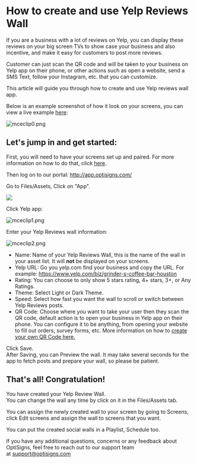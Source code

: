 # How to create and use Yelp Reviews Wall

If you are a business with a lot of reviews on Yelp, you can display these reviews on your big screen TVs to show case your business and also incentive, and make it easy for customers to post more reviews.

Customer can just scan the QR code and will be taken to your business on Yelp app on their phone, or other actions such as open a website, send a SMS Text, follow your Instagram, etc. that you can customize.

This article will guide you through how to create and use Yelp reviews wall app.

Below is an example screenshot of how it look on your screens, you can view a live example [here](https://social-player.optisigns.com/yelp/?asset_id=Mvpjed2fJcxacZ73y):

![mceclip0.png](https://support.optisigns.com/hc/article_attachments/360050794874)

## **Let's jump in and get started:**

First, you will need to have your screens set up and paired. For more information on how to do that, click [here](https://www.optisigns.com/blog/how-to-set-up-digital-signs-with-optisigns-and-amazon-fire-tv).

Then log on to our portal: <http://app.optisigns.com/>

Go to Files/Assets, Click on "App".

![](https://support.optisigns.com/hc/article_attachments/26482821086483)

Click Yelp app:

![mceclip1.png](https://support.optisigns.com/hc/article_attachments/360051704533)

Enter your Yelp Reviews wall information:

![mceclip2.png](https://support.optisigns.com/hc/article_attachments/360051704633)

* Name: Name of your Yelp Reviews Wall, this is the name of the wall in your asset list. It will **not** be displayed on your screens.
* Yelp URL: Go you yelp.com find your business and copy the URL. For example: <https://www.yelp.com/biz/grinder-s-coffee-bar-houston>
* Rating: You can choose to only show 5 stars rating, 4+ stars, 3+, or Any Ratings.
* Theme: Select Light or Dark Theme.
* Speed: Select how fast you want the wall to scroll or switch between Yelp Reviews posts.
* QR Code: Choose where you want to take your user then they scan the QR code, default action is to open your business in Yelp app on their phone. You can configure it to be anything, from opening your website to fill out orders, survey forms, etc. More information on how to [create your own QR Code here.](https://support.optisigns.com/hc/en-us/articles/360039264133)

Click Save.  
After Saving, you can Preview the wall. It may take several seconds for the app to fetch posts and prepare your wall, so please be patient.

## **That's all! Congratulation!**

You have created your Yelp Review Wall.  
You can change the wall any time by click on it in the Files/Assets tab.

You can assign the newly created wall to your screen by going to Screens, click Edit screens and assign the wall to screens that you want.

You can put the created social walls in a Playlist, Schedule too.

If you have any additional questions, concerns or any feedback about OptiSigns, feel free to reach out to our support team at [support@optisigns.com](mailto:support@optisigns.com)